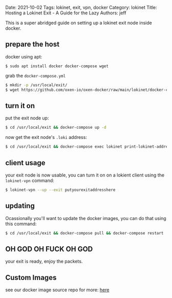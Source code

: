 Date: 2021-10-02
Tags: lokinet, exit, vpn, docker
Category: lokinet
Title: Hosting a Lokinet Exit - A Guide for the Lazy
Authors: jeff


This is a super abridged guide on setting up a lokinet exit node inside docker.

## prepare the host

docker using apt:

```sg
$ sudo apt install docker docker-compose wget
```

grab the `docker-compose.yml`

```sh
$ mkdir -p /usr/local/exit/
$ wget https://github.com/oxen-io/oxen-docker/raw/main/lokinet/docker-compose.yml -O /usr/local/exit/docker-compose.yml
```

## turn it on

put the exit node up:

```sh
$ cd /usr/local/exit && docker-compose up -d
```

now get the exit node's `.loki` address:

```sh
$ cd /usr/local/exit && docker-compose exec lokinet print-lokinet-address.sh
```

## client usage

your exit node is now usable, you can turn it on on a lokient client using the `lokinet-vpn` command:

```sh
$ lokinet-vpn --up --exit putyourexitaddresshere
```
## updating
   
Ocassionally you'll want to update the docker images, you can do that using this command:

```sh
$ cd /usr/local/exit && docker-compose pull && docker-compose restart
```

## OH GOD OH FUCK OH GOD

your exit is ready, enjoy the packets.

## Custom Images

see our docker image source repo for more: [here](https://github.com/oxen-io/oxen-docker/tree/main/lokinet)
